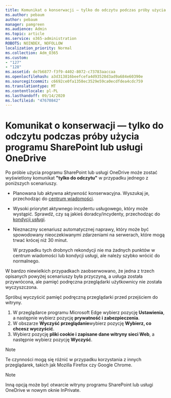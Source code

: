 ```yaml
---
title: Komunikat o konserwacji — tylko do odczytu podczas próby użycia programu SharePoint lub usługi OneDrive
ms.author: pebaum
author: pebaum
manager: pamgreen
ms.audience: Admin
ms.topic: article
ms.service: o365-administration
ROBOTS: NOINDEX, NOFOLLOW
localization_priority: Normal
ms.collection: Adm_O365
ms.custom:
- "127"
- "128"
ms.assetid: de7b6877-f3f9-4402-8072-c73783aaccaa
ms.openlocfilehash: a3d313816beefcefa4d93528d3ad9a684e60390e
ms.sourcegitcommit: c6692ce0fa1358ec3529e59ca0ecdfdea4cdc759
ms.translationtype: MT
ms.contentlocale: pl-PL
ms.lasthandoff: 09/14/2020
ms.locfileid: "47670842"
---
```

# <a name="read-only-for-maintenance-message-when-attempting-to-use-sharepoint-or-onedrive"></a>Komunikat o konserwacji — tylko do odczytu podczas próby użycia programu SharePoint lub usługi OneDrive

Po próbie użycia programu SharePoint lub usługi OneDrive może zostać wyświetlony komunikat **"tylko do odczytu"** w przypadku jednego z poniższych scenariuszy. 

-   Planowana lub aktywna aktywność konserwacyjna.  Wyszukaj je, przechodząc do [centrum wiadomości](https://portal.office.com/adminportal/home#/messagecenter).
-   Wysoki priorytet aktywnego incydentu usługowego, który może wystąpić. Sprawdź, czy są jakieś doradcy/incydenty, przechodząc do [kondycji usługi](https://portal.office.com/adminportal/home#/servicehealth).
-   Nieznaczny scenariusz automatycznej naprawy, który może być spowodowany nieoczekiwanymi zdarzeniami na serwerach, które mogą trwać krócej niż 30 minut. 
    
    W przypadku tych drobnych rekondycji nie ma żadnych punktów w centrum wiadomości lub kondycji usługi, ale należy szybko wrócić do normalnego.

W bardzo niewielkich przypadkach zaobserwowano, że jedna z trzech opisanych powyżej scenariuszy była przyczyną, a usługa została przywrócona, ale pamięć podręczna przeglądarki użytkownicy nie została wyczyszczona.

Spróbuj wyczyścić pamięć podręczną przeglądarki przed przejściem do witryny.

1. W przeglądarce programu Microsoft Edge wybierz pozycję **Ustawienia**, a następnie wybierz pozycję **prywatność i zabezpieczenia**.
2. W obszarze **Wyczyść przeglądanie**wybierz pozycję **Wybierz, co chcesz wyczyścić**.
3. Wybierz pozycję **pliki cookie i zapisane dane witryny sieci Web**, a następnie wybierz pozycję **Wyczyść**.

>[!Note] 
> Te czynności mogą się różnić w przypadku korzystania z innych przeglądarek, takich jak Mozilla Firefox czy Google Chrome.

>[!Note] 
> Inną opcją może być otwarcie witryny programu SharePoint lub usługi OneDrive w nowym oknie InPrivate.